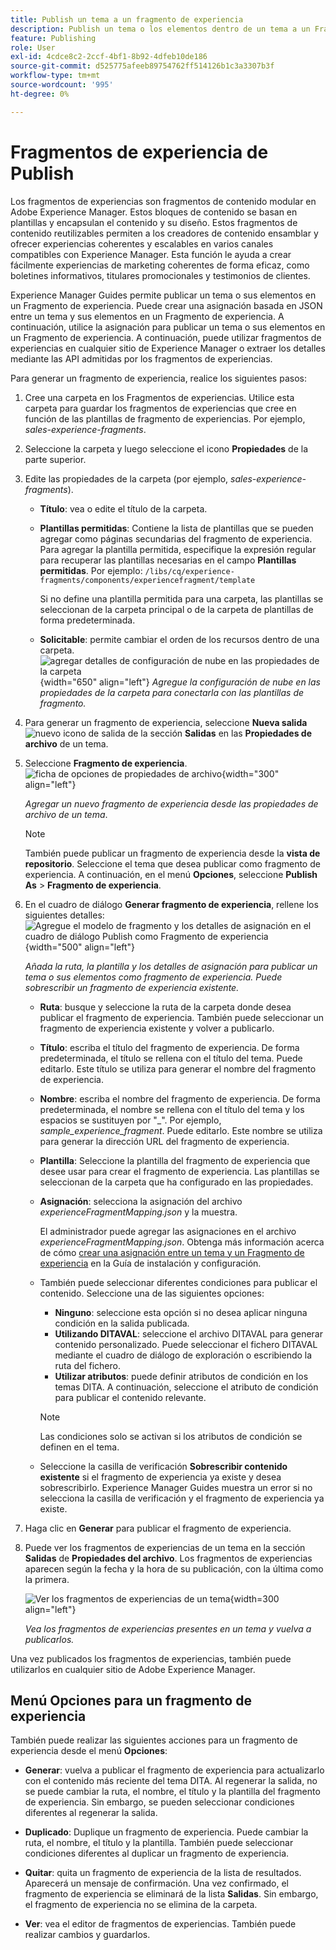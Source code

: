 ```yaml
---
title: Publish un tema a un fragmento de experiencia
description: Publish un tema o los elementos dentro de un tema a un Fragmento de experiencia en AEM Guides.  Obtenga información sobre cómo ver los fragmentos de experiencias presentes para un tema y volver a publicarlos.
feature: Publishing
role: User
exl-id: 4cdce8c2-2ccf-4bf1-8b92-4dfeb10de186
source-git-commit: d525775afeeb89754762ff514126b1c3a3307b3f
workflow-type: tm+mt
source-wordcount: '995'
ht-degree: 0%

---
```


# Fragmentos de experiencia de Publish

Los fragmentos de experiencias son fragmentos de contenido modular en Adobe Experience Manager. Estos bloques de contenido se basan en plantillas y encapsulan el contenido y su diseño. Estos fragmentos de contenido reutilizables permiten a los creadores de contenido ensamblar y ofrecer experiencias coherentes y escalables en varios canales compatibles con Experience Manager. Esta función le ayuda a crear fácilmente experiencias de marketing coherentes de forma eficaz, como boletines informativos, titulares promocionales y testimonios de clientes.

Experience Manager Guides permite publicar un tema o sus elementos en un Fragmento de experiencia. Puede crear una asignación basada en JSON entre un tema y sus elementos en un Fragmento de experiencia. A continuación, utilice la asignación para publicar un tema o sus elementos en un Fragmento de experiencia. A continuación, puede utilizar fragmentos de experiencias en cualquier sitio de Experience Manager o extraer los detalles mediante las API admitidas por los fragmentos de experiencias.




Para generar un fragmento de experiencia, realice los siguientes pasos:


1. Cree una carpeta en los Fragmentos de experiencias. Utilice esta carpeta para guardar los fragmentos de experiencias que cree en función de las plantillas de fragmento de experiencias. Por ejemplo, *sales-experience-fragments*.
1. Seleccione la carpeta y luego seleccione el icono **Propiedades** de la parte superior.
1. Edite las propiedades de la carpeta (por ejemplo, *sales-experience-fragments*).


   * **Título**: vea o edite el título de la carpeta.

   * **Plantillas permitidas**: Contiene la lista de plantillas que se pueden agregar como páginas secundarias del fragmento de experiencia. Para agregar la plantilla permitida, especifique la expresión regular para recuperar las plantillas necesarias en el campo **Plantillas permitidas**.
Por ejemplo:
     `/libs/cq/experience-fragments/components/experiencefragment/template`

     Si no define una plantilla permitida para una carpeta, las plantillas se seleccionan de la carpeta principal o de la carpeta de plantillas de forma predeterminada.
   * **Solicitable**: permite cambiar el orden de los recursos dentro de una carpeta.
     ![agregar detalles de configuración de nube en las propiedades de la carpeta](images/experience-fragment-folder-properties.png){width="650" align="left"}
     *Agregue la configuración de nube en las propiedades de la carpeta para conectarla con las plantillas de fragmento.*
1. Para generar un fragmento de experiencia, seleccione **Nueva salida** ![nuevo icono de salida](./images/Add_icon.svg) de la sección **Salidas** en las **Propiedades de archivo** de un tema.
1. Seleccione **Fragmento de experiencia**.\
   ![ficha de opciones de propiedades de archivo](./images/file-properties-outputs.png){width="300" align="left"}

   *Agregar un nuevo fragmento de experiencia desde las propiedades de archivo de un tema*.

   >[!NOTE]
   >
   > También puede publicar un fragmento de experiencia desde la **vista de repositorio**. Seleccione el tema que desea publicar como fragmento de experiencia. A continuación, en el menú **Opciones**, seleccione **Publish As** > **Fragmento de experiencia**.

1. En el cuadro de diálogo **Generar fragmento de experiencia**, rellene los siguientes detalles:
   ![Agregue el modelo de fragmento y los detalles de asignación en el cuadro de diálogo Publish como Fragmento de experiencia](images/experience-fragment-generate.png){width="500" align="left"}

   *Añada la ruta, la plantilla y los detalles de asignación para publicar un tema o sus elementos como fragmento de experiencia. Puede sobrescribir un fragmento de experiencia existente.*

   * **Ruta**: busque y seleccione la ruta de la carpeta donde desea publicar el fragmento de experiencia. También puede seleccionar un fragmento de experiencia existente y volver a publicarlo.
   * **Título**: escriba el título del fragmento de experiencia. De forma predeterminada, el título se rellena con el título del tema. Puede editarlo. Este título se utiliza para generar el nombre del fragmento de experiencia.
   * **Nombre**: escriba el nombre del fragmento de experiencia. De forma predeterminada, el nombre se rellena con el título del tema y los espacios se sustituyen por &quot;_&quot;. Por ejemplo, *sample_experience_fragment*. Puede editarlo. Este nombre se utiliza para generar la dirección URL del fragmento de experiencia.
   * **Plantilla**: Seleccione la plantilla del fragmento de experiencia que desee usar para crear el fragmento de experiencia. Las plantillas se seleccionan de la carpeta que ha configurado en las propiedades.
   * **Asignación**: selecciona la asignación del archivo *experienceFragmentMapping.json* y la muestra.



     El administrador puede agregar las asignaciones en el archivo *experienceFragmentMapping.json*.  Obtenga más información acerca de cómo [crear una asignación entre un tema y un Fragmento de experiencia](../cs-install-guide/conf-experience-fragment-mapping-cs.md) en la Guía de instalación y configuración.

   * También puede seleccionar diferentes condiciones para publicar el contenido.  Seleccione una de las siguientes opciones:


      * **Ninguno**: seleccione esta opción si no desea aplicar ninguna condición en la salida publicada.
      * **Utilizando DITAVAL**: seleccione el archivo DITAVAL para generar contenido personalizado. Puede seleccionar el fichero DITAVAL mediante el cuadro de diálogo de exploración o escribiendo la ruta del fichero.
      * **Utilizar atributos**: puede definir atributos de condición en los temas DITA. A continuación, seleccione el atributo de condición para publicar el contenido relevante.

     >[!NOTE]
     > 
     >Las condiciones solo se activan si los atributos de condición se definen en el tema.


   * Seleccione la casilla de verificación **Sobrescribir contenido existente** si el fragmento de experiencia ya existe y desea sobrescribirlo. Experience Manager Guides muestra un error si no selecciona la casilla de verificación y el fragmento de experiencia ya existe.
1. Haga clic en **Generar** para publicar el fragmento de experiencia.
1. Puede ver los fragmentos de experiencias de un tema en la sección **Salidas** de **Propiedades del archivo**. Los fragmentos de experiencias aparecen según la fecha y la hora de su publicación, con la última como la primera.

   ![Ver los fragmentos de experiencias de un tema](images/experience-fragment-outputs.png){width=300 align=&quot;left&quot;}

   *Vea los fragmentos de experiencias presentes en un tema y vuelva a publicarlos.*




Una vez publicados los fragmentos de experiencias, también puede utilizarlos en cualquier sitio de Adobe Experience Manager.


## Menú Opciones para un fragmento de experiencia

También puede realizar las siguientes acciones para un fragmento de experiencia desde el menú **Opciones**:

* **Generar**: vuelva a publicar el fragmento de experiencia para actualizarlo con el contenido más reciente del tema DITA. Al regenerar la salida, no se puede cambiar la ruta, el nombre, el título y la plantilla del fragmento de experiencia. Sin embargo, se pueden seleccionar condiciones diferentes al regenerar la salida.

* **Duplicado**: Duplique un fragmento de experiencia. Puede cambiar la ruta, el nombre, el título y la plantilla. También puede seleccionar condiciones diferentes al duplicar un fragmento de experiencia.

* **Quitar**: quita un fragmento de experiencia de la lista de resultados. Aparecerá un mensaje de confirmación. Una vez confirmado, el fragmento de experiencia se eliminará de la lista **Salidas**. Sin embargo, el fragmento de experiencia no se elimina de la carpeta.

* **Ver**: vea el editor de fragmentos de experiencias. También puede realizar cambios y guardarlos.
